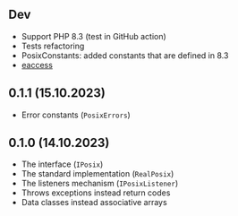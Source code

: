 ## Dev

* Support PHP 8.3 (test in GitHub action)
* Tests refactoring
* PosixConstants: added constants that are defined in 8.3
* [eaccess](https://www.php.net/manual/ru/function.posix-eaccess.php)

## 0.1.1 (15.10.2023)

* Error constants (`PosixErrors`)

## 0.1.0 (14.10.2023)

* The interface (`IPosix`)
* The standard implementation (`RealPosix`)
* The listeners mechanism (`IPosixListener`)
* Throws exceptions instead return codes
* Data classes instead associative arrays
